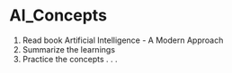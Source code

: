 # AI_Concepts

1) Read book Artificial Intelligence - A Modern Approach
2) Summarize the learnings
3) Practice the concepts
.
.
.
